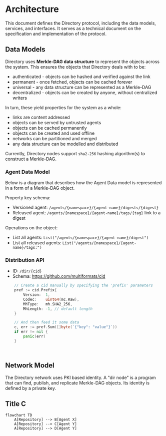 # Architecture

This document defines the Directory protocol, including the data models, services, and interfaces.
It serves as a technical document on the specification and implementation of the protocol.

## Data Models

Directory uses **Merkle-DAG data structure** to represent the objects across the system.
This ensures the objects that Directory deals with to be:

- authenticated - objects can be hashed and verified against the link
- permanent - once fetched, objects can be cached forever
- universal - any data structure can be represented as a Merkle-DAG
- decentralized - objects can be created by anyone, without centralized writers

In turn, these yield properties for the system as a whole:
- links are content addressed
- objects can be served by untrusted agents
- objects can be cached permanently
- objects can be created and used offline
- networks can be partitioned and merged
- any data structure can be modelled and distributed

Currently, Directory nodes support `sha2-256` hashing algorithm(s) to construct a Merkle-DAG.

### Agent Data Model

Below is a diagram that describes how the Agent Data model is represented in a form of a Merkle-DAG object.

Property key schema:
- Versioned agent: `/agents/{namespace}/{agent-name}/digests/{digest}`
- Released agent: `/agents/{namespace}/{agent-name}/tags/{tag}` link to a digest

Operations on the object:
- List all agents: `List("/agents/{namespace}/{agent-name}/digest")`
- List all released agents: `List("/agents/{namespace}/{agent-name}/tags:")`


### Distribution API

- ID: `/dir/{cid}`
- Schema: https://github.com/multiformats/cid

```go
	// Create a cid manually by specifying the 'prefix' parameters
	pref := cid.Prefix{
		Version:  1,
		Codec:    uint64(mc.Raw),
		MhType:   mh.SHA2_256,
		MhLength: -1, // default length
	}

	// And then feed it some data
	c, err := pref.Sum([]byte(`{"key": "value"}`))
	if err != nil {
		panic(err)
	}
```

```mermaid


```


## Network Model

The Directory network uses PKI based identity. A "dir node" is a program that can find, publish, and
replicate Merkle-DAG objects. Its identity is defined by a private key.

## Title C

```mermaid
flowchart TD
    A[Repository] --> B[Agent X]
    A[Repository] --> C[Agent Y]
    A[Repository] --> D[Agent Y]
```
